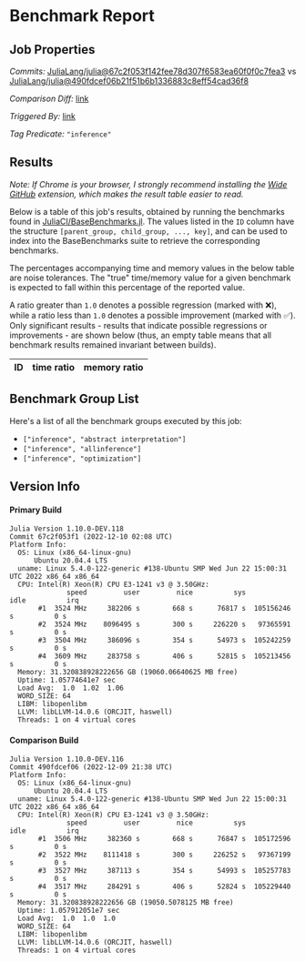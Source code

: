 # Benchmark Report

## Job Properties

*Commits:* [JuliaLang/julia@67c2f053f142fee78d307f6583ea60f0f0c7fea3](https://github.com/JuliaLang/julia/commit/67c2f053f142fee78d307f6583ea60f0f0c7fea3) vs [JuliaLang/julia@490fdcef06b21f51b6b1336883c8eff54cad36f8](https://github.com/JuliaLang/julia/commit/490fdcef06b21f51b6b1336883c8eff54cad36f8)

*Comparison Diff:* [link](https://github.com/JuliaLang/julia/compare/490fdcef06b21f51b6b1336883c8eff54cad36f8..67c2f053f142fee78d307f6583ea60f0f0c7fea3)

*Triggered By:* [link](https://github.com/JuliaLang/julia/pull/47850#issuecomment-1345146465)

*Tag Predicate:* `"inference"`

## Results

*Note: If Chrome is your browser, I strongly recommend installing the [Wide GitHub](https://chrome.google.com/webstore/detail/wide-github/kaalofacklcidaampbokdplbklpeldpj?hl=en)
extension, which makes the result table easier to read.*

Below is a table of this job's results, obtained by running the benchmarks found in
[JuliaCI/BaseBenchmarks.jl](https://github.com/JuliaCI/BaseBenchmarks.jl). The values
listed in the `ID` column have the structure `[parent_group, child_group, ..., key]`,
and can be used to index into the BaseBenchmarks suite to retrieve the corresponding
benchmarks.

The percentages accompanying time and memory values in the below table are noise tolerances. The "true"
time/memory value for a given benchmark is expected to fall within this percentage of the reported value.

A ratio greater than `1.0` denotes a possible regression (marked with :x:), while a ratio less
than `1.0` denotes a possible improvement (marked with :white_check_mark:). Only significant results - results
that indicate possible regressions or improvements - are shown below (thus, an empty table means that all
benchmark results remained invariant between builds).

| ID | time ratio | memory ratio |
|----|------------|--------------|

## Benchmark Group List

Here's a list of all the benchmark groups executed by this job:

- `["inference", "abstract interpretation"]`
- `["inference", "allinference"]`
- `["inference", "optimization"]`

## Version Info

#### Primary Build

```
Julia Version 1.10.0-DEV.118
Commit 67c2f053f1 (2022-12-10 02:08 UTC)
Platform Info:
  OS: Linux (x86_64-linux-gnu)
      Ubuntu 20.04.4 LTS
  uname: Linux 5.4.0-122-generic #138-Ubuntu SMP Wed Jun 22 15:00:31 UTC 2022 x86_64 x86_64
  CPU: Intel(R) Xeon(R) CPU E3-1241 v3 @ 3.50GHz: 
              speed         user         nice          sys         idle          irq
       #1  3524 MHz     382206 s        668 s      76817 s  105156246 s          0 s
       #2  3524 MHz    8096495 s        300 s     226220 s   97365591 s          0 s
       #3  3504 MHz     386096 s        354 s      54973 s  105242259 s          0 s
       #4  3609 MHz     283758 s        406 s      52815 s  105213456 s          0 s
  Memory: 31.320838928222656 GB (19060.06640625 MB free)
  Uptime: 1.05774641e7 sec
  Load Avg:  1.0  1.02  1.06
  WORD_SIZE: 64
  LIBM: libopenlibm
  LLVM: libLLVM-14.0.6 (ORCJIT, haswell)
  Threads: 1 on 4 virtual cores

```

#### Comparison Build

```
Julia Version 1.10.0-DEV.116
Commit 490fdcef06 (2022-12-09 21:38 UTC)
Platform Info:
  OS: Linux (x86_64-linux-gnu)
      Ubuntu 20.04.4 LTS
  uname: Linux 5.4.0-122-generic #138-Ubuntu SMP Wed Jun 22 15:00:31 UTC 2022 x86_64 x86_64
  CPU: Intel(R) Xeon(R) CPU E3-1241 v3 @ 3.50GHz: 
              speed         user         nice          sys         idle          irq
       #1  3506 MHz     382360 s        668 s      76847 s  105172596 s          0 s
       #2  3522 MHz    8111418 s        300 s     226252 s   97367199 s          0 s
       #3  3527 MHz     387113 s        354 s      54993 s  105257783 s          0 s
       #4  3517 MHz     284291 s        406 s      52824 s  105229440 s          0 s
  Memory: 31.320838928222656 GB (19050.5078125 MB free)
  Uptime: 1.057912051e7 sec
  Load Avg:  1.0  1.0  1.0
  WORD_SIZE: 64
  LIBM: libopenlibm
  LLVM: libLLVM-14.0.6 (ORCJIT, haswell)
  Threads: 1 on 4 virtual cores

```
